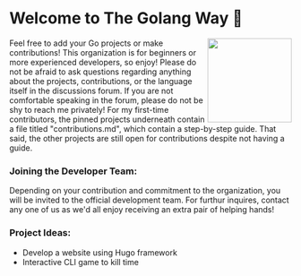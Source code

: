 # Welcome to The Golang Way 👋 #
<img align="right" width="150" height="150" src="https://raw.githubusercontent.com/gist/error-ident/7229dca13c71739d80416f5b4411916a/raw/0f0934a8176bb6d10189079ab5779b3879d751c9/gopher-dance.gif">
Feel free to add your Go projects or make contributions! This organization is for beginners or more experienced developers, so enjoy! Please do not be afraid to ask questions regarding anything about the projects, contributions, or the language itself in the discussions forum. If you are not comfortable speaking in the forum, please do not be shy to reach me privately! For my first-time contributors, the pinned projects underneath contain a file titled "contributions.md", which contain a step-by-step guide. That said, the other projects are still open for contributions despite not having a guide.

### Joining the Developer Team:
Depending on your contribution and commitment to the organization, you will be invited to the official development team. For furthur inquires, contact any one of us as we'd all enjoy receiving an extra pair of helping hands!

### Project Ideas:
- Develop a website using Hugo framework
- Interactive CLI game to kill time
